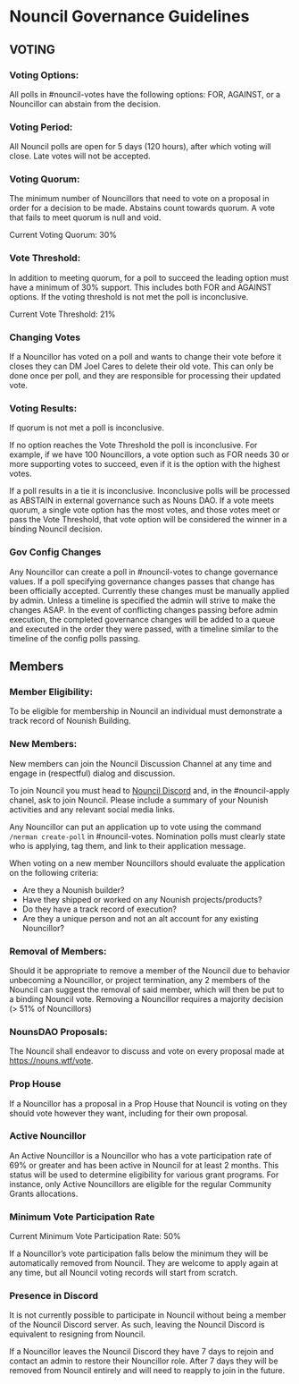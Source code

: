 # Nouncil Governance Guidelines

## VOTING

### Voting Options:

All polls in #nouncil-votes have the following options: FOR, AGAINST, or a Nouncillor can abstain from the decision.

### Voting Period:

All Nouncil polls are open for 5 days (120 hours), after which voting will close. Late votes will not be accepted.

### Voting Quorum: 

The minimum number of Nouncillors that need to vote on a proposal in order for a decision to be made. Abstains count towards quorum. A vote that fails to meet quorum is null and void.

Current Voting Quorum: 30%

### Vote Threshold:

In addition to meeting quorum, for a poll to succeed the leading option must have a minimum of 30% support. This includes both FOR and AGAINST options. If the voting threshold is not met the poll is inconclusive.

Current Vote Threshold: 21%

### Changing Votes

If a Nouncillor has voted on a poll and wants to change their vote before it closes they can DM Joel Cares to delete their old vote. This can only be done once per poll, and they are responsible for processing their updated vote.

### Voting Results:

If quorum is not met a poll is inconclusive.

If no option reaches the Vote Threshold the poll is inconclusive.
For example, if we have 100 Nouncillors, a vote option such as FOR needs 30 or more supporting votes to succeed, even if it is the option with the highest votes.

If a poll results in a tie it is inconclusive.
Inconclusive polls will be processed as ABSTAIN in external governance such as Nouns DAO.
If a vote meets quorum, a single vote option has the most votes, and those votes meet or pass the Vote Threshold, that vote option will be considered the winner in a binding Nouncil decision.

### Gov Config Changes
Any Nouncillor can create a poll in #nouncil-votes to change governance values. If a poll specifying governance changes passes that change has been officially accepted.
Currently these changes must be manually applied by admin. Unless a timeline is specified the admin will strive to make the changes ASAP. In the event of conflicting changes passing before admin execution, the completed governance changes will be added to a queue and executed in the order they were passed, with a timeline similar to the timeline of the config polls passing.

## Members

### Member Eligibility:
To be eligible for membership in Nouncil an individual must demonstrate a track record of Nounish Building.

### New Members:
New members can join the Nouncil Discussion Channel at any time and engage in (respectful) dialog and discussion.

To join Nouncil you must head to [Nouncil Discord](https://discord.gg/FCSBy2SmVS) and, in the #nouncil-apply chanel, ask to join Nouncil. Please include a summary of your Nounish activities and any relevant social media links.

Any Nouncillor can put an application up to vote using the command `/nerman create-poll` in #nouncil-votes. Nomination polls must clearly state who is applying, tag them, and link to their application message.

When voting on a new member Nouncillors should evaluate the application on the following criteria:

- Are they a Nounish builder?
- Have they shipped or worked on any Nounish projects/products?
- Do they have a track record of execution?
- Are they a unique person and not an alt account for any existing Nouncillor?

### Removal of Members: 
Should it be appropriate to remove a member of the Nouncil due to behavior unbecoming a Nouncillor, or project termination, any 2 members of the Nouncil can suggest the removal of said member, which will then be put to a binding Nouncil vote. Removing a Nouncillor requires a majority decision (> 51% of Nouncillors)

### NounsDAO Proposals: 
The Nouncil shall endeavor to discuss and vote on every proposal made at https://nouns.wtf/vote. 

### Prop House
If a Nouncillor has a proposal in a Prop House that Nouncil is voting on they should vote however they want, including for their own proposal.

### Active Nouncillor
An Active Nouncillor is a Nouncillor who has a vote participation rate  of 69% or greater and has been active in Nouncil for at least 2 months.
This status will be used to determine eligibility for various grant programs. For instance, only Active Nouncillors are eligible for the regular Community Grants allocations.

### Minimum Vote Participation Rate
Current Minimum Vote Participation Rate: 50%

If a Nouncillor’s vote participation falls below the minimum they will be automatically removed from Nouncil. They are welcome to apply again at any time, but all Nouncil voting records will start from scratch.



### Presence in Discord
It is not currently possible to participate in Nouncil without being a member of the Nouncil Discord server. As such, leaving the Nouncil Discord is equivalent to resigning from Nouncil.

If a Nouncillor leaves the Nouncil Discord they have 7 days to rejoin and contact an admin to restore their Nouncillor role. After 7 days they will be removed from Nouncil entirely and will need to reapply to join in the future.
